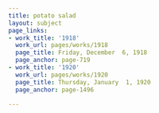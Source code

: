 ```yaml
---
title: potato salad
layout: subject
page_links:
- work_title: '1918'
  work_url: pages/works/1918
  page_title: Friday, December  6, 1918
  page_anchor: page-719
- work_title: '1920'
  work_url: pages/works/1920
  page_title: Thursday, January  1, 1920
  page_anchor: page-1496

---
```


